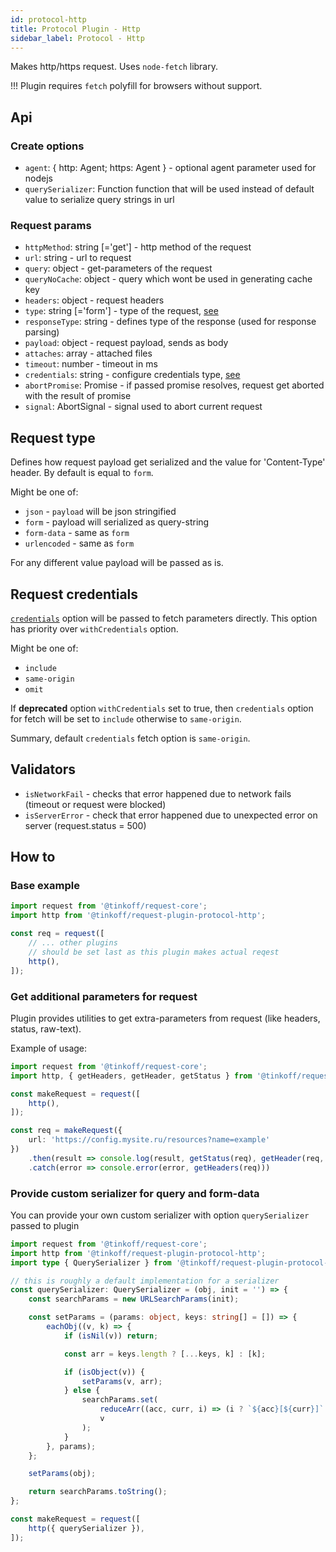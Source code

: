 ```yaml
---
id: protocol-http
title: Protocol Plugin - Http
sidebar_label: Protocol - Http
---
```


Makes http/https request.
Uses `node-fetch` library.

!!! Plugin requires `fetch` polyfill for browsers without support.

## Api

### Create options
- `agent`: { http: Agent; https: Agent } - optional agent parameter used for nodejs
- `querySerializer`: Function function that will be used instead of default value to serialize query strings in url

### Request params
- `httpMethod`: string [='get'] - http method of the request
- `url`: string - url to request
- `query`: object - get-parameters of the request
- `queryNoCache`: object - query which wont be used in generating cache key
- `headers`: object - request headers
- `type`: string [='form'] - type of the request, [see](#request-type)
- `responseType`: string - defines type of the response (used for response parsing)
- `payload`: object - request payload, sends as body
- `attaches`: array - attached files
- `timeout`: number - timeout in ms
- `credentials`: string - configure credentials type, [see](#request-credentials)
- `abortPromise`: Promise - if passed promise resolves, request get aborted with the result of promise
- `signal`: AbortSignal - signal used to abort current request

## Request type
Defines how request payload get serialized and the value for 'Content-Type' header. By default is equal to `form`.

Might be one of:
- `json` - `payload` will be json stringified
- `form` - payload will serialized as query-string
- `form-data` - same as `form`
- `urlencoded` - same as `form`

For any different value payload will be passed as is.

## Request credentials

[`credentials`](https://developer.mozilla.org/en-US/docs/Web/API/Fetch_API/Using_Fetch#sending_a_request_with_credentials_included
) option will be passed to fetch parameters directly. This option has priority over `withCredentials` option. 

Might be one of:
- `include`
- `same-origin`
- `omit`

If **deprecated** option `withCredentials` set to true, then `credentials` option for fetch will be set to `include` otherwise to `same-origin`.

Summary, default `credentials` fetch option is `same-origin`.

## Validators

- `isNetworkFail` - checks that error happened due to network fails (timeout or request were blocked)
- `isServerError` - check that error happened due to unexpected error on server (request.status = 500)

## How to

### Base example
```typescript
import request from '@tinkoff/request-core';
import http from '@tinkoff/request-plugin-protocol-http';

const req = request([
    // ... other plugins
    // should be set last as this plugin makes actual reqest
    http(),
]);
```

### Get additional parameters for request

Plugin provides utilities to get extra-parameters from request (like headers, status, raw-text).

Example of usage:
```typescript
import request from '@tinkoff/request-core';
import http, { getHeaders, getHeader, getStatus } from '@tinkoff/request-plugin-protocol-http';

const makeRequest = request([
    http(),
]);

const req = makeRequest({
    url: 'https://config.mysite.ru/resources?name=example'
})
    .then(result => console.log(result, getStatus(req), getHeader(req, 'content-type')))
    .catch(error => console.error(error, getHeaders(req)))
```


### Provide custom serializer for query and form-data

You can provide your own custom serializer with option `querySerializer` passed to plugin

```ts
import request from '@tinkoff/request-core';
import http from '@tinkoff/request-plugin-protocol-http';
import type { QuerySerializer } from '@tinkoff/request-plugin-protocol-http';

// this is roughly a default implementation for a serializer
const querySerializer: QuerySerializer = (obj, init = '') => {
    const searchParams = new URLSearchParams(init);

    const setParams = (params: object, keys: string[] = []) => {
        eachObj((v, k) => {
            if (isNil(v)) return;

            const arr = keys.length ? [...keys, k] : [k];

            if (isObject(v)) {
                setParams(v, arr);
            } else {
                searchParams.set(
                    reduceArr((acc, curr, i) => (i ? `${acc}[${curr}]` : curr), '', arr),
                    v
                );
            }
        }, params);
    };

    setParams(obj);

    return searchParams.toString();
};

const makeRequest = request([
    http({ querySerializer }),
]);
```
